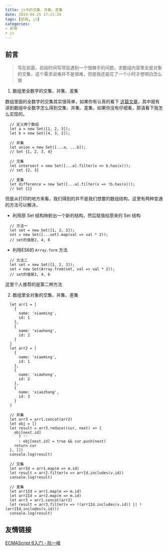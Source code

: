 ```yaml
---
title: js中的交集、并集、差集
date: 2019-04-25 17:21:24
tags: [前端, js]
categories:
- 前端
- js
---
```


## 前言

> 写在前面，前段时间写项目遇到一个很棘手的问题，求数组内容里全是对象的交集，这个需求说难并不是很难，但是我还是花了一个小时才想明白怎么做

1. 数组里全数字的交集、并集、差集

数组里面的全数字的交集其实很简单，如果你有认真的看下 [这篇文章](http://es6.ruanyifeng.com/#docs/set-map)，其中就有讲到数组中全数字怎么得到交集、并集、差集，如果你没有仔细看，那请看下我怎么实现的。

```
  // 定义两个数组
  let a = new Set([1, 2, 3]);
  let b = new Set([4, 3, 2]);

  // 并集
  let union = new Set([...a, ...b]);
  // Set {1, 2, 3, 4}

  // 交集
  let intersect = new Set([...a].filter(x => b.has(x)));
  // set {2, 3}

  // 差集
  let difference = new Set([...a].filter(x => !b.has(x)));
  // Set {1}
```
但是从打印的地方来看，我们得到的并不是我们想要的数组结构，这里有两种变通的方法可以解决，

- 利用原 Set 结构映射出一个新的结构，然后赋值给原来的 Set 结构

```
  // 方法一
  let set = new Set([1, 2, 3]);
  set = new Set([...set].map(val => val * 2));
  // set的值是2, 4, 6
```

- 利用ES6的 `Array.form` 方法

```
  // 方法二
  let set = new Set([1, 2, 3]);
  set = new Set(Array.from(set, val => val * 2));
  // set的值是2, 4, 6
```

这里个人推荐的是第二种方法

2. 数组里全对象的交集、并集、差集

```
  let arr1 = [
    {
      name: 'xiaoming',
      id: 1
    },
    {
      name: 'xiaohong',
      id: 2
    }
  ]
  let arr2 = [
    {
      name: 'xiaoming',
      id: 1
    },
    {
      name: 'xiaohong',
      id: 2
    },
    {
      name: 'xiaozhang',
      id: 3
    }
  ]

  // 并集
  let arr3 = arr1.concat(arr2)
  let obj = []
  let result = arr3.reduce((cur, next) => {
    obj[next.id]
      ? ''
      : obj[next.id] = true && cur.push(next)
    return cur
  }, [])
  console.log(result)

  // 交集
  let arrId = arr1.map(m => m.id)
  let result = arr2.filter(v => arrId.includes(v.id))
  console.log(result)

  // 差集
  let arr1Id = arr1.map(m => m.id)
  let arr2Id = arr2.map(m => m.id)
  let arr3 = arr1.concat(arr2)
  let result = arr3.filter(v => !(arr1Id.includes(v.id)) || !(arr2Id.includes(v.id)))
  console.log(result)
```

## 友情链接

[ECMAScript 6入门 - 阮一峰](http://es6.ruanyifeng.com/#docs/set-map)
